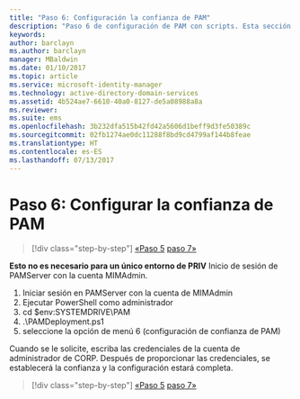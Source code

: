 ```yaml
---
title: "Paso 6: Configuración la confianza de PAM"
description: "Paso 6 de configuración de PAM con scripts. Esta sección trata sobre cómo configurar la confianza necesaria entre los dominios corp y priv"
keywords: 
author: barclayn
ms.author: barclayn
manager: MBaldwin
ms.date: 01/10/2017
ms.topic: article
ms.service: microsoft-identity-manager
ms.technology: active-directory-domain-services
ms.assetid: 4b524ae7-6610-40a0-8127-de5a08988a8a
ms.reviewer: 
ms.suite: ems
ms.openlocfilehash: 3b232dfa515b42fd42a5606d1beff9d3fe50389c
ms.sourcegitcommit: 02fb1274ae0dc11288f8bd9cd4799af144b8feae
ms.translationtype: HT
ms.contentlocale: es-ES
ms.lasthandoff: 07/13/2017
---
```

# <a name="step-6-set-up-the-pam-trust"></a>Paso 6: Configurar la confianza de PAM

>[!div class="step-by-step"]
[«Paso 5](sp1-step5-configuring-pam.md)
[paso 7»](sp1-step7-setup-sidhistory-sidfiltering.md)

**Esto no es necesario para un único entorno de PRIV** Inicio de sesión de PAMServer con la cuenta MIMAdmin.

1. Iniciar sesión en PAMServer con la cuenta de MIMAdmin
2. Ejecutar PowerShell como administrador
3. cd $env:SYSTEMDRIVE\PAM
4. .\PAMDeployment.ps1
5. seleccione la opción de menú 6 (configuración de confianza de PAM)

  Cuando se le solicite, escriba las credenciales de la cuenta de administrador de CORP. Después de proporcionar las credenciales, se establecerá la confianza y la configuración estará completa.

>[!div class="step-by-step"]
[«Paso 5](sp1-step5-configuring-pam.md)
[paso 7»](sp1-step7-setup-sidhistory-sidfiltering.md)

